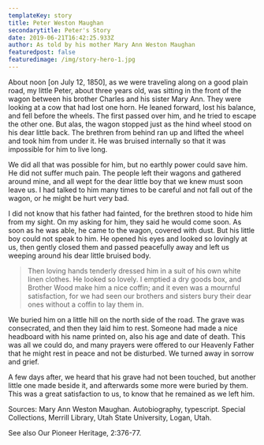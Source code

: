 ```yaml
---
templateKey: story
title: Peter Weston Maughan
secondarytitle: Peter's Story
date: 2019-06-21T16:42:25.933Z
author: As told by his mother Mary Ann Weston Maughan
featuredpost: false
featuredimage: /img/story-hero-1.jpg
---
```


About noon [on July 12, 1850], as we were traveling along on a good plain road, my little Peter, about three years old, was sitting in the front of the wagon between his brother Charles and his sister Mary Ann. They were looking at a cow that had lost one horn. He leaned forward, lost his balance, and fell before the wheels. The first passed over him, and he tried to escape the other one. But alas, the wagon stopped just as the hind wheel stood on his dear little back. The brethren from behind ran up and lifted the wheel and took him from under it. He was bruised internally so that it was impossible for him to live long.

We did all that was possible for him, but no earthly power could save him. He did not suffer much pain. The people left their wagons and gathered around mine, and all wept for the dear little boy that we knew must soon leave us. I had talked to him many times to be careful and not fall out of the wagon, or he might be hurt very bad.

I did not know that his father had fainted, for the brethren stood to hide him from my sight. On my asking for him, they said he would come soon. As soon as he was able, he came to the wagon, covered with dust. But his little boy could not speak to him. He opened his eyes and looked so lovingly at us, then gently closed them and passed peacefully away and left us weeping around his dear little bruised body.

> Then loving hands tenderly dressed him in a suit of his own white linen clothes. He looked so lovely. I emptied a dry goods box, and Brother Wood make him a nice coffin; and it even was a mournful satisfaction, for we had seen our brothers and sisters bury their dear ones without a coffin to lay them in.

We buried him on a little hill on the north side of the road. The grave was consecrated, and then they laid him to rest. Someone had made a nice headboard with his name printed on, also his age and date of death. This was all we could do, and many prayers were offered to our Heavenly Father that he might rest in peace and not be disturbed. We turned away in sorrow and grief.

A few days after, we heard that his grave had not been touched, but another little one made beside it, and afterwards some more were buried by them. This was a great satisfaction to us, to know that he remained as we left him.

Sources: Mary Ann Weston Maughan. Autobiography, typescript. Special Collections, Merrill Library, Utah State University, Logan, Utah.

See also Our Pioneer Heritage, 2:376-77.
